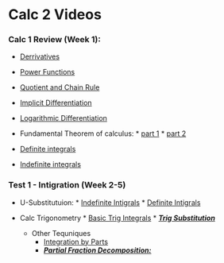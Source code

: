 # Calc 2 Videos

### Calc 1 Review (Week 1):

* [Derrivatives](https://www.youtube.com/watch?v=5yfh5cf4-0w)

* [Power Functions](https://www.youtube.com/watch?v=9Yz-RCdS2Tg)

* [Quotient and Chain Rule](https://youtu.be/lEj3dzj2Doc)

* [Implicit Differentiation](https://www.youtube.com/watch?v=xbviQHhU1rA)

* [Logarithmic Differentiation](https://www.youtube.com/watch?v=Dp9sgIvaKPk)

* Fundamental Theorem of calculus:
      * [part 1](https://www.youtube.com/watch?v=aeB5BWY0RlE)
      * [part 2](https://www.youtube.com/watch?v=ns8N1UuXl4w)

* [Definite integrals](https://www.youtube.com/watch?v=Gc3QvUB0PkI)
* [Indefinite integrals](https://www.youtube.com/watch?v=JTFMeSCxgcA)

### Test 1 - Intigration (Week 2-5)

* U-Substitutuion:
      * [Indefinite Intigrals](https://www.youtube.com/watch?v=IAh00vU3FSY)
      * [Definite Intigrals](https://www.youtube.com/watch?v=tM4RWc9ryx0)

* Calc Trigonometry
      * [Basic Trig Integrals](https://www.youtube.com/watch?v=flvhNBoOsiA)
      * [***Trig Substitution***](https://www.youtube.com/watch?v=gJdeJ1CoFnU)
  
  * Other Tequniques
      * [Integration by Parts](https://www.youtube.com/watch?v=tGu-764KHCk)
      * [***Partial Fraction Decomposition:***](https://www.youtube.com/watch?v=BvGKVn-85jM)

